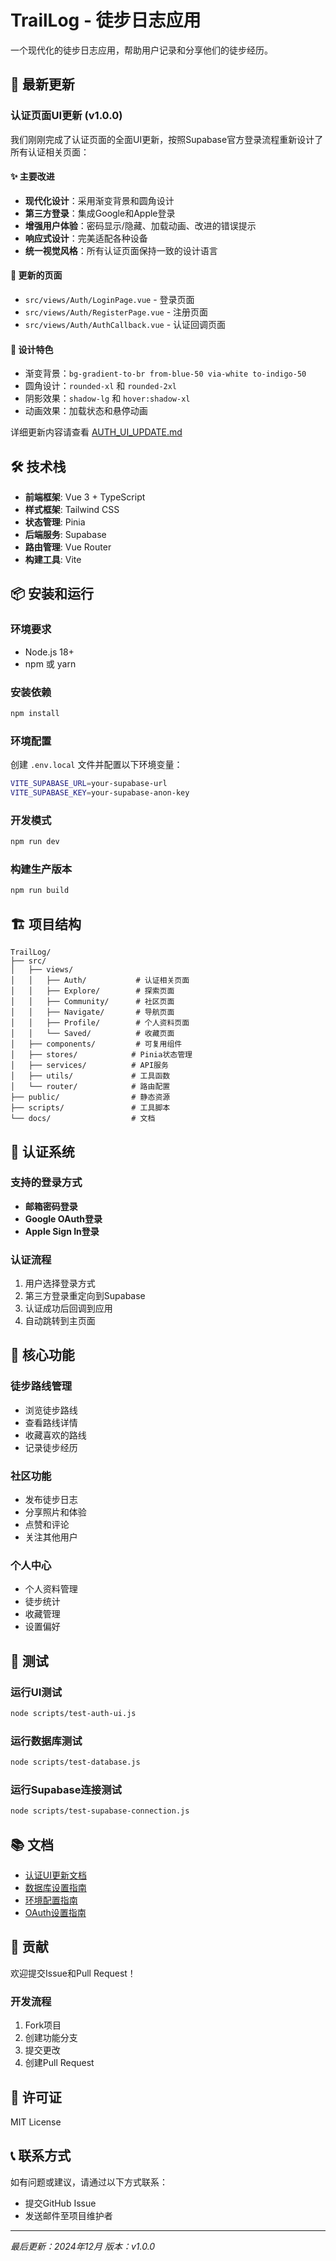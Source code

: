 # TrailLog - 徒步日志应用

一个现代化的徒步日志应用，帮助用户记录和分享他们的徒步经历。

## 🚀 最新更新

### 认证页面UI更新 (v1.0.0)

我们刚刚完成了认证页面的全面UI更新，按照Supabase官方登录流程重新设计了所有认证相关页面：

#### ✨ 主要改进
- **现代化设计**：采用渐变背景和圆角设计
- **第三方登录**：集成Google和Apple登录
- **增强用户体验**：密码显示/隐藏、加载动画、改进的错误提示
- **响应式设计**：完美适配各种设备
- **统一视觉风格**：所有认证页面保持一致的设计语言

#### 📱 更新的页面
- `src/views/Auth/LoginPage.vue` - 登录页面
- `src/views/Auth/RegisterPage.vue` - 注册页面  
- `src/views/Auth/AuthCallback.vue` - 认证回调页面

#### 🎨 设计特色
- 渐变背景：`bg-gradient-to-br from-blue-50 via-white to-indigo-50`
- 圆角设计：`rounded-xl` 和 `rounded-2xl`
- 阴影效果：`shadow-lg` 和 `hover:shadow-xl`
- 动画效果：加载状态和悬停动画

详细更新内容请查看 [AUTH_UI_UPDATE.md](./AUTH_UI_UPDATE.md)

## 🛠️ 技术栈

- **前端框架**: Vue 3 + TypeScript
- **样式框架**: Tailwind CSS
- **状态管理**: Pinia
- **后端服务**: Supabase
- **路由管理**: Vue Router
- **构建工具**: Vite

## 📦 安装和运行

### 环境要求
- Node.js 18+
- npm 或 yarn

### 安装依赖
```bash
npm install
```

### 环境配置
创建 `.env.local` 文件并配置以下环境变量：
```bash
VITE_SUPABASE_URL=your-supabase-url
VITE_SUPABASE_KEY=your-supabase-anon-key
```

### 开发模式
```bash
npm run dev
```

### 构建生产版本
```bash
npm run build
```

## 🏗️ 项目结构

```
TrailLog/
├── src/
│   ├── views/
│   │   ├── Auth/           # 认证相关页面
│   │   ├── Explore/        # 探索页面
│   │   ├── Community/      # 社区页面
│   │   ├── Navigate/       # 导航页面
│   │   ├── Profile/        # 个人资料页面
│   │   └── Saved/          # 收藏页面
│   ├── components/         # 可复用组件
│   ├── stores/            # Pinia状态管理
│   ├── services/          # API服务
│   ├── utils/             # 工具函数
│   └── router/            # 路由配置
├── public/                # 静态资源
├── scripts/               # 工具脚本
└── docs/                  # 文档
```

## 🔐 认证系统

### 支持的登录方式
- **邮箱密码登录**
- **Google OAuth登录**
- **Apple Sign In登录**

### 认证流程
1. 用户选择登录方式
2. 第三方登录重定向到Supabase
3. 认证成功后回调到应用
4. 自动跳转到主页面

## 🎯 核心功能

### 徒步路线管理
- 浏览徒步路线
- 查看路线详情
- 收藏喜欢的路线
- 记录徒步经历

### 社区功能
- 发布徒步日志
- 分享照片和体验
- 点赞和评论
- 关注其他用户

### 个人中心
- 个人资料管理
- 徒步统计
- 收藏管理
- 设置偏好

## 🧪 测试

### 运行UI测试
```bash
node scripts/test-auth-ui.js
```

### 运行数据库测试
```bash
node scripts/test-database.js
```

### 运行Supabase连接测试
```bash
node scripts/test-supabase-connection.js
```

## 📚 文档

- [认证UI更新文档](./AUTH_UI_UPDATE.md)
- [数据库设置指南](./DATABASE_SETUP_GUIDE.md)
- [环境配置指南](./ENV_SETUP.md)
- [OAuth设置指南](./OAUTH_SETUP.md)

## 🤝 贡献

欢迎提交Issue和Pull Request！

### 开发流程
1. Fork项目
2. 创建功能分支
3. 提交更改
4. 创建Pull Request

## 📄 许可证

MIT License

## 📞 联系方式

如有问题或建议，请通过以下方式联系：
- 提交GitHub Issue
- 发送邮件至项目维护者

---

*最后更新：2024年12月*
*版本：v1.0.0*